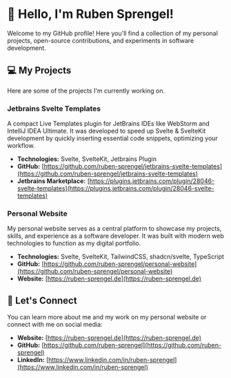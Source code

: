 # 👋 Hello, I'm Ruben Sprengel!

Welcome to my GitHub profile! Here you'll find a collection of my personal projects, open-source contributions, and experiments in software development.

## 💻 My Projects

Here are some of the projects I'm currently working on.

### **Jetbrains Svelte Templates**

A compact Live Templates plugin for JetBrains IDEs like WebStorm and IntelliJ IDEA Ultimate. It was developed to speed up Svelte & SvelteKit development by quickly inserting essential code snippets, optimizing your workflow.

* **Technologies:** Svelte, SvelteKit, Jetbrains Plugin
* **GitHub:** [https://github.com/ruben-sprengel/jetbrains-svelte-templates](https://github.com/ruben-sprengel/jetbrains-svelte-templates)
* **Jetbrains Marketplace:** [https://plugins.jetbrains.com/plugin/28046-svelte-templates](https://plugins.jetbrains.com/plugin/28046-svelte-templates)

### **Personal Website**

My personal website serves as a central platform to showcase my projects, skills, and experience as a software developer. It was built with modern web technologies to function as my digital portfolio.

* **Technologies:** Svelte, SvelteKit, TailwindCSS, shadcn/svelte, TypeScript
* **GitHub:** [https://github.com/ruben-sprengel/personal-website](https://github.com/ruben-sprengel/personal-website)
* **Website:** [https://ruben-sprengel.de](https://ruben-sprengel.de)

## 🤝 Let's Connect

You can learn more about me and my work on my personal website or connect with me on social media:

* **Website:** [https://ruben-sprengel.de](https://ruben-sprengel.de)
* **GitHub:** [https://github.com/ruben-sprengel](https://github.com/ruben-sprengel)
* **LinkedIn:** [https://www.linkedin.com/in/ruben-sprengel](https://www.linkedin.com/in/ruben-sprengel)
